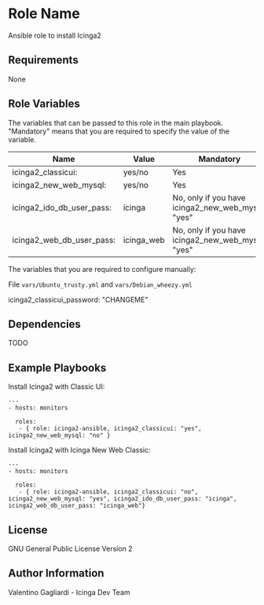 Role Name
========

Ansible role to install Icinga2

Requirements
------------

None

Role Variables
--------------

The variables that can be passed to this role in the main playbook. "Mandatory" means that you are required to specify the value of the variable.

| Name			   | Value  | Mandatory     |
|--------------------------|--------|---------------|
|icinga2_classicui:	   | yes/no | Yes	    |
|icinga2_new_web_mysql:	   | yes/no | Yes	    |
|icinga2_ido_db_user_pass: | icinga | No, only if you have icinga2_new_web_mysql: "yes"	|
|icinga2_web_db_user_pass: | icinga_web | No, only if you have icinga2_new_web_mysql: "yes"	|

The variables that you are required to configure manually:

File `vars/Ubuntu_trusty.yml` and `vars/Debian_wheezy.yml`

icinga2_classicui_password: "CHANGEME"

Dependencies
------------

TODO

Example Playbooks
-------------------------

Install Icinga2 with Classic UI:

```
---
- hosts: monitors
  
  roles:
   - { role: icinga2-ansible, icinga2_classicui: "yes", icinga2_new_web_mysql: "no" }
```

Install Icinga2 with Icinga New Web Classic:

```
---
- hosts: monitors

  roles:
   - { role: icinga2-ansible, icinga2_classicui: "no", icinga2_new_web_mysql: "yes", icinga2_ido_db_user_pass: "icinga", icinga2_web_db_user_pass: "icinga_web"}
```

License
-------

GNU General Public License Version 2

Author Information
------------------

Valentino Gagliardi - Icinga Dev Team
